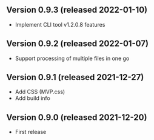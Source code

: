 ## Version 0.9.3 (released 2022-01-10)
- Implement CLI tool v1.2.0.8 features

## Version 0.9.2 (released 2022-01-07)
- Support processing of multiple files in one go

## Version 0.9.1 (released 2021-12-27)
- Add CSS (MVP.css)
- Add build info

## Version 0.9.0 (released 2021-12-20)
- First release
